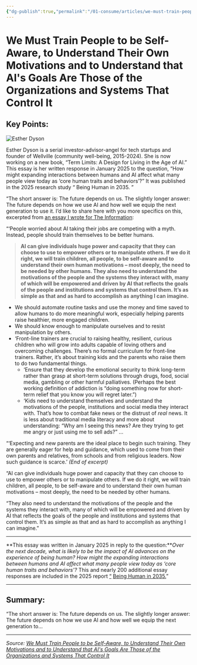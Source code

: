 ```yaml
---
{"dg-publish":true,"permalink":"/01-consume/articles/we-must-train-people-to-be-self-aware-to-understand-their-own-motivations-and-to-understand-that-ai-s-goals-are-those-of-the-organizations-and-systems-that-control-it/","title":"We Must Train People to be Self-Aware, to Understand Their Own Motivations and to Understand that AI's Goals Are Those of the Organizations and Systems That Control It","tags":["ai"]}
---
```



# We Must Train People to be Self-Aware, to Understand Their Own Motivations and to Understand that AI's Goals Are Those of the Organizations and Systems That Control It

## Key Points:
![Esther Dyson](https://imaginingthedigitalfuture.org/wp-content/uploads/2025/04/Esther_Dyson-wide.jpg)

Esther Dyson is a serial investor-advisor-angel for tech startups and founder of Wellville (community well-being, 2015-2024). She is now working on a new book, “Term Limits: A Design for Living in the Age of AI.” This essay is her written response in January 2025 to the question, “How might expanding interactions between humans and AI affect what many people view today as ‘core human traits and behaviors’?” It was published in the 2025 research study “ Being Human in 2035. ”

“The short answer is: The future depends on us. The slightly longer answer: The future depends on how we use AI and how well we equip the next generation to use it. I’d like to share here with you more specifics on this, excerpted from [an essay I wrote for The Information](https://www.theinformation.com/articles/dont-fuss-about-training-ais-train-our-kids):

“‘People worried about AI taking their jobs are competing with a myth. Instead, people should train themselves to be better humans.

> **AI can give individuals huge power and capacity that they can choose to use to empower others or to manipulate others. If we do it right, we will train children, all people, to be self-aware and to understand their own human motivations – most deeply, the need to be needed by other humans. They also need to understand the motivations of the people and the systems they interact with, many of which will be empowered and driven by AI that reflects the goals of the people and institutions and systems that control them. It’s as simple as that and as hard to accomplish as anything I can imagine.**

- We should automate routine tasks and use the money and time saved to allow humans to do more meaningful work, especially helping parents raise healthier, more engaged children.
- We should know enough to manipulate ourselves and to resist manipulation by others.
- ‘Front-line trainers are crucial to raising healthy, resilient, curious children who will grow into adults capable of loving others and overcoming challenges. There’s no formal curriculum for front-line trainers. Rather, it’s about training kids and the parents who raise them to do two fundamental things.
	- ‘Ensure that they develop the emotional security to think long-term rather than grasp at short-term solutions through drugs, food, social media, gambling or other harmful palliatives. (Perhaps the best working definition of addiction is “doing something now for short-term relief that you know you will regret later.”)
	- ‘Kids need to understand themselves and understand the motivations of the people, institutions and social media they interact with. That’s how to combat fake news or the distrust of *real* news. It is less about traditional media literacy and more about understanding: “Why am I seeing this news? Are they trying to get me angry or just using me to sell ads?” …

“‘Expecting and new parents are the ideal place to begin such training. They are generally eager for help and guidance, which used to come from their own parents and relatives, from schools and from religious leaders. Now such guidance is scarce.’ *(End of excerpt)*

“AI can give individuals huge power and capacity that they can choose to use to empower others or to manipulate others. If we do it right, we will train children, all people, to be self-aware and to understand their own human motivations – most deeply, the need to be needed by other humans.

“They also need to understand the motivations of the people and the systems they interact with, many of which will be empowered and driven by AI that reflects the goals of the people and institutions and systems that control them. It’s as simple as that and as hard to accomplish as anything I can imagine.”

---

**This essay was written in January 2025 in reply to the question:***Over the next decade, what is likely to be the impact of AI advances on the experience of being human? How might the expanding interactions between humans and AI affect what many people view today as ‘core human traits and behaviors’?* This and nearly 200 additional essay responses are included in the 2025 report [“](https://imaginingthedigitalfuture.org/the-impact-of-artificial-intelligence-by-2040/) [Being Human in 2035.](https://imaginingthedigitalfuture.org/reports-and-publications/being-human-in-2035/)”

---

## Summary:
“The short answer is: The future depends on us. The slightly longer answer: The future depends on how we use AI and how well we equip the next generation to...

---

*Source: [We Must Train People to be Self-Aware, to Understand Their Own Motivations and to Understand that AI's Goals Are Those of the Organizations and Systems That Control It](https://imaginingthedigitalfuture.org/we-must-train-people-to-be-self-aware-to-understand-their-own-human-motivations-to-understand-that-ai-reflects-the-goals-of-the-organizations-and-systems-that-control-it/)*
